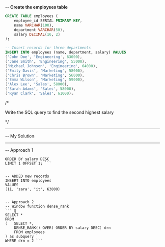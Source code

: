 -- __Create the employees table__
```Sql
CREATE TABLE employees (
    employee_id SERIAL PRIMARY KEY,
    name VARCHAR(100),
    department VARCHAR(50),
    salary DECIMAL(10, 2)
);

-- Insert records for three departments
INSERT INTO employees (name, department, salary) VALUES 
('John Doe', 'Engineering', 63000),
('Jane Smith', 'Engineering', 55000),
('Michael Johnson', 'Engineering', 64000),
('Emily Davis', 'Marketing', 58000),
('Chris Brown', 'Marketing', 56000),
('Emma Wilson', 'Marketing', 59000),
('Alex Lee', 'Sales', 58000),
('Sarah Adams', 'Sales', 58000),
('Ryan Clark', 'Sales', 61000); 
```


/*

Write the SQL query to find the second highest salary

*/

-- -------------------------
-- My Solution
-- -------------------------


-- Approach 1

``` SELECT * FROM employees 
ORDER BY salary DESC
LIMIT 1 OFFSET 1; ```


-- ADDED new records
INSERT INTO employees
VALUES
(11, 'zara', 'it', 63000)


-- Approach 2
-- Window function dense_rank
``` @
SELECT *
FROM
(	SELECT *,
	DENSE_RANK() OVER( ORDER BY salary DESC) drn	
	FROM employees
) as subquery
WHERE drn = 2 ```




